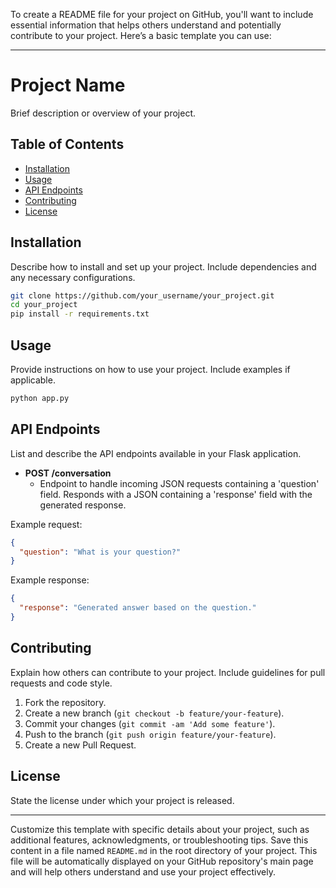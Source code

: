 To create a README file for your project on GitHub, you'll want to include essential information that helps others understand and potentially contribute to your project. Here’s a basic template you can use:

---

# Project Name

Brief description or overview of your project.

## Table of Contents

- [Installation](#installation)
- [Usage](#usage)
- [API Endpoints](#api-endpoints)
- [Contributing](#contributing)
- [License](#license)

## Installation

Describe how to install and set up your project. Include dependencies and any necessary configurations.

```bash
git clone https://github.com/your_username/your_project.git
cd your_project
pip install -r requirements.txt
```

## Usage

Provide instructions on how to use your project. Include examples if applicable.

```bash
python app.py
```

## API Endpoints

List and describe the API endpoints available in your Flask application.

- **POST /conversation**
  - Endpoint to handle incoming JSON requests containing a 'question' field. Responds with a JSON containing a 'response' field with the generated response.

Example request:
```json
{
  "question": "What is your question?"
}
```

Example response:
```json
{
  "response": "Generated answer based on the question."
}
```

## Contributing

Explain how others can contribute to your project. Include guidelines for pull requests and code style.

1. Fork the repository.
2. Create a new branch (`git checkout -b feature/your-feature`).
3. Commit your changes (`git commit -am 'Add some feature'`).
4. Push to the branch (`git push origin feature/your-feature`).
5. Create a new Pull Request.

## License

State the license under which your project is released.

---

Customize this template with specific details about your project, such as additional features, acknowledgments, or troubleshooting tips. Save this content in a file named `README.md` in the root directory of your project. This file will be automatically displayed on your GitHub repository's main page and will help others understand and use your project effectively.
